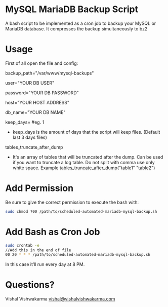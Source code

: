 # MySQL MariaDB Backup Script
A bash script to be implemented as a cron job to backup your MySQL or MariaDB database.
It compresses the backup simultaneously to bz2

# Usage
First of all open the file and config:

backup_path="/var/www/mysql-backups"<br/>

user="YOUR DB USER"<br/>

password="YOUR DB PASSWORD"<br/>

host="YOUR HOST ADDRESS"<br/>

db_name="YOUR DB NAME"<br/>

keep_days= #eg. 1
* keep_days is the amount of days that the script will keep files. (Default last 3 days files)

tables_truncate_after_dump
* It's an array of tables that will be truncated after the dump. Can be used if you want to truncate a log table. Do not split with comma use only white space. Example tables_truncate_after_dump("table1" "table2")

# Add Permission
Be sure to give the correct permission to execute the bash with:

```bash
sudo chmod 700 /path/to/scheduled-automated-mariadb-mysql-backup.sh
```

# Add Bash as Cron Job
```bash
sudo crontab -e
//Add this in the end of file
00 20 * * * /path/to/scheduled-automated-mariadb-mysql-backup.sh
```
In this case it’ll run every day at 8 PM.

# Questions?
Vishal Vishwakarma <vishal@vishalvishwakarma.com>